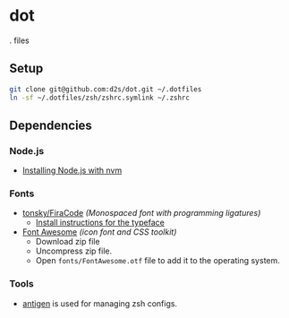 # dot

. files

## Setup

```sh
git clone git@github.com:d2s/dot.git ~/.dotfiles
ln -sf ~/.dotfiles/zsh/zshrc.symlink ~/.zshrc
```

## Dependencies

### Node.js

- [Installing Node.js with nvm](https://gist.github.com/d2s/372b5943bce17b964a79)

### Fonts

- [tonsky/FiraCode](https://github.com/tonsky/FiraCode) _(Monospaced font with programming ligatures)_
  - [Install instructions for the typeface](https://github.com/tonsky/FiraCode/wiki)
- [Font Awesome](http://fontawesome.io/) _(icon font and CSS toolkit)_
  - Download zip file
  - Uncompress zip file.
  - Open `fonts/FontAwesome.otf` file to add it to the operating system.

### Tools

- [antigen][] is used for managing zsh configs.

[antigen]: https://github.com/zsh-users/antigen "A plugin manager for zsh."
